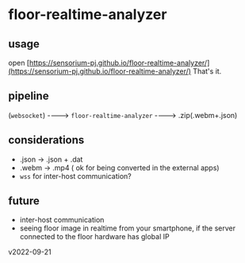 # floor-realtime-analyzer

## usage
open [https://sensorium-pj.github.io/floor-realtime-analyzer/](https://sensorium-pj.github.io/floor-realtime-analyzer/)
That's it.

## pipeline
(`websocket`) ----> `floor-realtime-analyzer` ----> .zip(.webm+.json)

##  considerations
- .json -> .json + .dat
- .webm -> .mp4 ( ok for being converted in the external apps)
- `wss` for inter-host communication?

## future
- inter-host communication
- seeing floor image in realtime from your smartphone, if the server connected to the floor hardware has global IP



v2022-09-21
